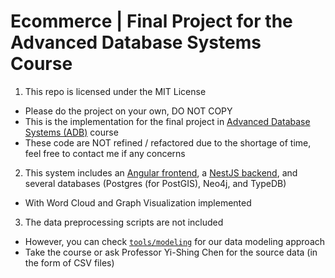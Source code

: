 # Ecommerce | Final Project for the Advanced Database Systems Course
1. This repo is licensed under the MIT License
  + Please do the project on your own, DO NOT COPY
  + This is the implementation for the final project in [Advanced Database Systems (ADB)](http://www.cs.nthu.edu.tw/~yishin/courses/ISA6120/ISA6120-2022.html) course
  + These code are NOT refined / refactored due to the shortage of time, feel free to contact me if any concerns
2. This system includes an [Angular frontend](apps/ecommerce/src/app), a [NestJS backend](apps/api/src), and several databases (Postgres (for PostGIS), Neo4j, and TypeDB)
  + With Word Cloud and Graph Visualization implemented
3. The data preprocessing scripts are not included
  + However, you can check [`tools/modeling`](tools/modeling) for our data modeling approach
  + Take the course or ask Professor Yi-Shing Chen for the source data (in the form of CSV files)

